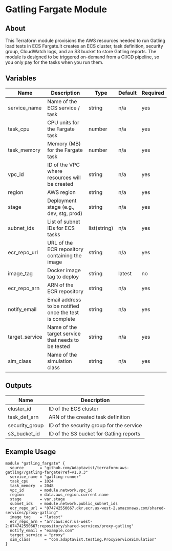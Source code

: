# Gatling Fargate Module

## About

This Terraform module provisions the AWS resources needed to run Gatling load tests in ECS Fargate.It creates an ECS cluster, task definition, security group, CloudWatch logs, and an S3 bucket to store Gatling reports. The module is designed to be triggered on-demand from a CI/CD pipeline, so you only pay for the tasks when you run them.

## Variables

| Name         | Description                                            | Type         | Default | Required |
| ------------ |--------------------------------------------------------| ------------ | ------- | -------- |
| service_name | Name of the ECS service / task                         | string       | n/a     | yes      |
| task_cpu     | CPU units for the Fargate task                         | number       | n/a     | yes      |
| task_memory  | Memory (MB) for the Fargate task                       | number       | n/a     | yes      |
| vpc_id       | ID of the VPC where resources will be created          | string       | n/a     | yes      |
| region       | AWS region                                             | string       | n/a     | yes      |
| stage        | Deployment stage (e.g., dev, stg, prod)                | string       | n/a     | yes      |
| subnet_ids   | List of subnet IDs for ECS tasks                       | list(string) | n/a     | yes      |
| ecr_repo_url | URL of the ECR repository containing the image         | string       | n/a     | yes      |
| image_tag    | Docker image tag to deploy                             | string       | latest  | no       |
| ecr_repo_arn | ARN of the ECR repository                              | string       | n/a     | yes      |
| notify_email | Email address to be notified once the test is complete | string       | n/a     | yes      |
| target_service | Name of the target service that needs to be tested     | string       | n/a     | yes      |
| sim_class      | Name of the simulation class                           | string       | n/a     | yes      |

## Outputs

| Name           | Description                              |
| -------------- | ---------------------------------------- |
| cluster_id     | ID of the ECS cluster                    |
| task_def_arn   | ARN of the created task definition       |
| security_group | ID of the security group for the service |
| s3_bucket_id   | ID of the S3 bucket for Gatling reports  |

## Example Usage

```hcl
module "gatling_fargate" {
  source       = "github.com/Adaptavist/terraform-aws-gatling//gatling-fargate?ref=v1.0.3"
  service_name = "gatling-runner"
  task_cpu     = 1024
  task_memory  = 2048
  vpc_id       = module.network.vpc_id
  region       = data.aws_region.current.name
  stage        = var.stage
  subnet_ids   = module.network.public_subnet_ids
  ecr_repo_url = "074742550667.dkr.ecr.us-west-2.amazonaws.com/shared-services/proxy-gatling"
  image_tag    = "latest"
  ecr_repo_arn = "arn:aws:ecr:us-west-2:074742550667:repository/shared-services/proxy-gatling"
  notify_email = "example.com"
  target_service = "proxy"
  sim_class      = "com.adaptavist.testing.ProxyServiceSimulation"
}


